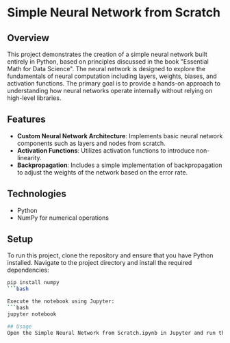 # Simple Neural Network from Scratch

## Overview
This project demonstrates the creation of a simple neural network built entirely in Python, based on principles discussed in the book "Essential Math for Data Science". The neural network is designed to explore the fundamentals of neural computation including layers, weights, biases, and activation functions. The primary goal is to provide a hands-on approach to understanding how neural networks operate internally without relying on high-level libraries.

## Features
- **Custom Neural Network Architecture**: Implements basic neural network components such as layers and nodes from scratch.
- **Activation Functions**: Utilizes activation functions to introduce non-linearity.
- **Backpropagation**: Includes a simple implementation of backpropagation to adjust the weights of the network based on the error rate.

## Technologies
- Python
- NumPy for numerical operations

## Setup
To run this project, clone the repository and ensure that you have Python installed. Navigate to the project directory and install the required dependencies:
```bash
pip install numpy
```bash

Execute the notebook using Jupyter:
```bash
jupyter notebook

## Usage
Open the Simple Neural Network from Scratch.ipynb in Jupyter and run the cells to see how the neural network is built and operates on data, following insights gained from the book "Essential Math for Data Science".
